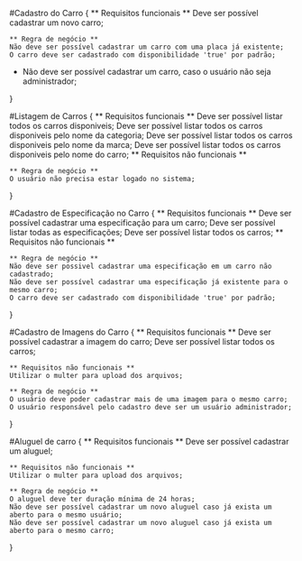 
#Cadastro do Carro {
    ** Requisitos funcionais **
    Deve ser possível cadastrar um novo carro;

    ** Regra de negócio **
    Não deve ser possível cadastrar um carro com uma placa já existente;
    O carro deve ser cadastrado com disponibilidade 'true' por padrão;
   * Não deve ser possível cadastrar um carro, caso o usuário não seja administrador;

}

#Listagem de Carros {
    ** Requisitos funcionais **
    Deve ser possível listar todos os carros disponiveis;
    Deve ser possível listar todos os carros disponiveis pelo nome da categoria;
    Deve ser possível listar todos os carros disponiveis pelo nome da marca;
    Deve ser possível listar todos os carros disponiveis pelo nome do carro;
    ** Requisitos não funcionais **

    ** Regra de negócio **
    O usuário não precisa estar logado no sistema;

}

#Cadastro de Especificação no Carro {
    ** Requisitos funcionais **
    Deve ser possível cadastrar uma especificação para um carro;
    Deve ser possível listar todas as especificações;
    Deve ser possível listar todos os carros;
    ** Requisitos não funcionais **

    ** Regra de negócio **
    Não deve ser possivel cadastrar uma especificação em um carro não cadastrado;
    Não deve ser possível cadastrar uma especificação já existente para o mesmo carro;
    O carro deve ser cadastrado com disponibilidade 'true' por padrão;
}


#Cadastro de Imagens do Carro {
    ** Requisitos funcionais **
    Deve ser possível cadastrar a imagem do carro;
    Deve ser possível listar todos os carros;

    ** Requisitos não funcionais **
    Utilizar o multer para upload dos arquivos;

    ** Regra de negócio **
    O usuário deve poder cadastrar mais de uma imagem para o mesmo carro;
    O usuário responsável pelo cadastro deve ser um usuário administrador;
}

#Aluguel de carro {
    ** Requisitos funcionais **
    Deve ser possível cadastrar um aluguel;

    ** Requisitos não funcionais **
    Utilizar o multer para upload dos arquivos;

    ** Regra de negócio **
    O aluguel deve ter duração mínima de 24 horas;
    Não deve ser possível cadastrar um novo aluguel caso já exista um aberto para o mesmo usuário;
    Não deve ser possível cadastrar um novo aluguel caso já exista um aberto para o mesmo carro;
}